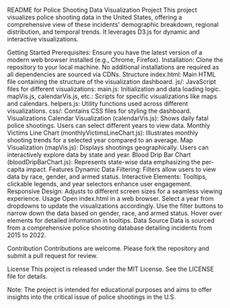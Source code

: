 README for Police Shooting Data Visualization Project
This project visualizes police shooting data in the United States, offering a comprehensive view of these incidents' demographic breakdown, regional distribution, and temporal trends. It leverages D3.js for dynamic and interactive visualizations.

Getting Started
Prerequisites: Ensure you have the latest version of a modern web browser installed (e.g., Chrome, Firefox).
Installation: Clone the repository to your local machine. No additional installations are required as all dependencies are sourced via CDNs.
Structure
index.html: Main HTML file containing the structure of the visualization dashboard.
js/: JavaScript files for different visualizations:
main.js: Initialization and data loading logic.
mapVis.js, calendarVis.js, etc.: Scripts for specific visualizations like maps and calendars.
helpers.js: Utility functions used across different visualizations.
css/: Contains CSS files for styling the dashboard.
Visualizations
Calendar Visualization (calendarVis.js): Shows daily fatal police shootings. Users can select different years to view data.
Monthly Victims Line Chart (monthlyVictimsLineChart.js): Illustrates monthly shooting trends for a selected year compared to an average.
Map Visualization (mapVis.js): Displays shootings geographically. Users can interactively explore data by state and year.
Blood Drip Bar Chart (bloodDripBarChart.js): Represents state-wise data emphasizing the per-capita impact.
Features
Dynamic Data Filtering: Filters allow users to view data by race, gender, and armed status.
Interactive Elements: Tooltips, clickable legends, and year selectors enhance user engagement.
Responsive Design: Adjusts to different screen sizes for a seamless viewing experience.
Usage
Open index.html in a web browser.
Select a year from dropdowns to update the visualizations accordingly.
Use the filter buttons to narrow down the data based on gender, race, and armed status.
Hover over elements for detailed information in tooltips.
Data Source
Data is sourced from a comprehensive police shooting database detailing incidents from 2015 to 2022.

Contribution
Contributions are welcome. Please fork the repository and submit a pull request for review.

License
This project is released under the MIT License. See the LICENSE file for details.

Note: The project is intended for educational purposes and aims to offer insights into the critical issue of police shootings in the U.S.

